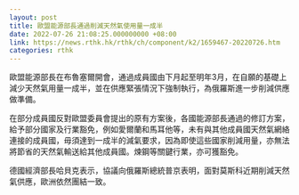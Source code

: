 ```yaml
---
layout: post
title: 歐盟能源部長通過削減天然氣使用量一成半
date: 2022-07-26 21:08:25.000000000 +08:00
link: https://news.rthk.hk/rthk/ch/component/k2/1659467-20220726.htm
categories: rthk
---
```


歐盟能源部長在布魯塞爾開會，通過成員國由下月起至明年3月，在自願的基礎上減少天然氣用量一成半，並在供應緊張情況下強制執行，為俄羅斯進一步削減供應做準備。

在部分成員國反對歐盟委員會提出的原有方案後，各國能源部長通過的修訂方案，給予部分國家及行業豁免，例如愛爾蘭和馬耳他等，未有與其他成員國天然氣網絡連接的成員國，毋須達到一成半的減氣要求，因為即使這些國家削減用量，亦無法將節省的天然氣輸送給其他成員國。煉鋼等關鍵行業，亦可獲豁免。

德國經濟部長哈貝克表示，協議向俄羅斯總統普京表明，面對莫斯科近期削減天然氣供應，歐洲依然團結一致。
